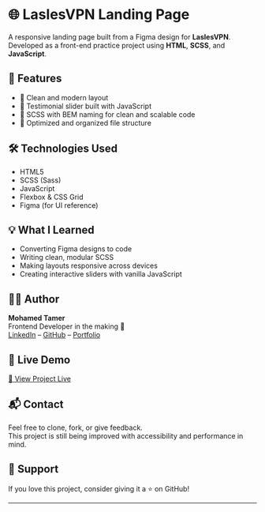 # 🌐 LaslesVPN Landing Page

A responsive landing page built from a Figma design for **LaslesVPN**.  
Developed as a front-end practice project using **HTML**, **SCSS**, and **JavaScript**.


## 🚀 Features

- 🔹 Clean and modern layout
- 🔹 Testimonial slider built with JavaScript
- 🔹 SCSS with BEM naming for clean and scalable code
- 🔹 Optimized and organized file structure

## 🛠️ Technologies Used

- HTML5  
- SCSS (Sass)  
- JavaScript  
- Flexbox & CSS Grid  
- Figma (for UI reference)


## 💡 What I Learned

- Converting Figma designs to code
- Writing clean, modular SCSS
- Making layouts responsive across devices
- Creating interactive sliders with vanilla JavaScript

## 👨‍💻 Author

**Mohamed Tamer**  
Frontend Developer in the making 🚀  
[LinkedIn](https://www.linkedin.com/in/mohamed-tamer-568023262/) – [GitHub](https://github.com/Mohamed-cloud595) –
[Portfolio](https://mohamed-cloud595.github.io/Personal-Website/)

## 📎 Live Demo

[🔗 View Project Live](https://mohamed-cloud595.github.io/LaslesVPN/)

## 📬 Contact

Feel free to clone, fork, or give feedback.  
This project is still being improved with accessibility and performance in mind.


## 💚 Support
If you love this project, consider giving it a ⭐ on GitHub!

---
